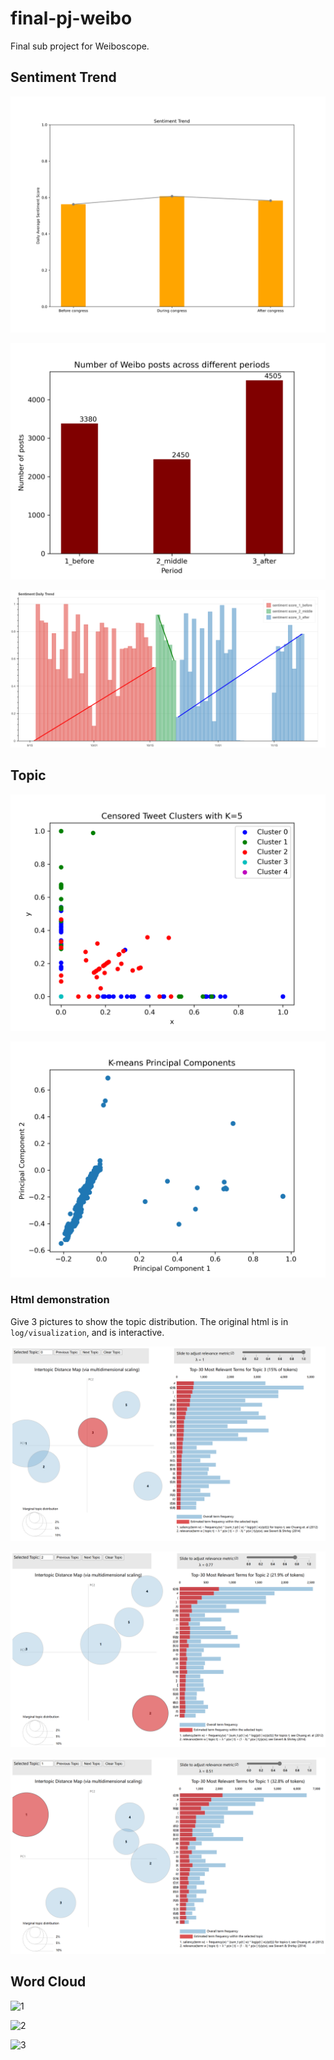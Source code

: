 # final-pj-weibo
Final sub project for Weiboscope.

## Sentiment Trend

![3times](log/visualization/sentiment_trend_2023-06-06-11-41-05.png)

![periodValue](log/visualization/periodValue_2023-06-06-14-36-00.png)

![htm](log/visualization/sentiment_trend_daily.png)

## Topic

![kmeans](log/visualization/kmeans_2023-06-06-12-51-37.png)

![pca](log/visualization/pca_2023-06-06-12-51-27.png)

### Html demonstration

Give 3 pictures to show the topic distribution. The original html is in `log/visualization`, and is interactive.

![html1](log/visualization/html1.png)

![html2](log/visualization/html2.png)

![html3](log/visualization/html3.png)

## Word Cloud

![1](log/visualization/wordcloud_2023-06-06-14-36-04.jpg)

![2](log/visualization/wordcloud_2023-06-06-14-36-07.jpg)

![3](log/visualization/wordcloud_2023-06-06-14-36-11.jpg)

